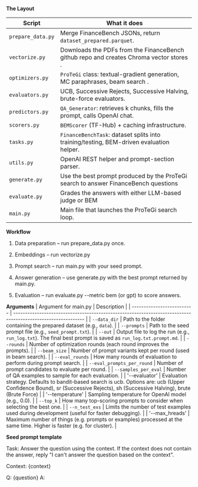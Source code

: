 **The Layout**

| Script            | What it does                                                                                                    |
| ----------------- | --------------------------------------------------------------------------------------------------------------- |
| `prepare_data.py` | Merge FinanceBench JSONs, return `dataset_prepared.parquet`.                                                    |
| `vectorize.py`    | Downloads the PDFs from the FinanceBench github repo and creates Chroma vector stores .                         |
| `optimizers.py`   | `ProTeGi` class: textual-gradient generation, MC paraphrases, beam search     .                                 |
| `evaluators.py`   | UCB, Successive Rejects, Successive Halving, brute-force evaluators.                                            |
| `predictors.py`   | `QA_Generator`: retrieves k chunks, fills the prompt, calls OpenAI chat.                                        |
| `scorers.py`      | `BEMScorer` (TF-Hub) + caching infrastructure.                                                                  |
| `tasks.py`        | `FinanceBenchTask`: dataset splits into training/testing, BEM-driven evaluation helper.                         |
| `utils.py`        | OpenAI REST helper and prompt-section parser.                                                                   |
| `generate.py`     | Use the best prompt produced by the ProTeGi search to answer FinanceBench questions                             |
| `evaluate.py`     | Grades the answers with either LLM-based judge or BEM                                                           |
| `main.py`         | Main file that launches the ProTeGi search loop.                                                                |


**Workflow**
1. Data preparation – run prepare_data.py once.

2. Embeddings – run vectorize.py

3. Prompt search – run main.py with your seed prompt.

4. Answer generation – use generate.py with the best prompt returned by main.py.

5. Evaluation – run evaluate.py --metric bem (or gpt) to score answers.


**Arguments** 
| Argument for main.py       | Description                                                                                                  |
| -------------------------- | ------------------------------------------------------------------------------------------------------------ |
| `--data_dir`               | Path to the folder containing the prepared dataset (e.g., `data`).                                           |
| `--prompts`                | Path to the seed prompt file (e.g., `seed_prompt.txt`).                                                      |
| `--out`                    | Output file to log the run (e.g., `run_log.txt`). The final best prompt is saved as `run_log.txt.prompt.md`. |
| `--rounds`                 | Number of optimization rounds (each round improves the prompts).                                             |
| `--beam_size`              | Number of prompt variants kept per round (used in beam search).                                              |
| `--eval_rounds`            | How many rounds of evaluation to perform during prompt search.                                               |
| `--eval_prompts_per_round` | Number of prompt candidates to evaluate per round.                                                           |
| `--samples_per_eval`       | Number of QA examples to sample for each evaluation.                                                         |
| '--evaluator'              | Evaluation strategy. Defaults to bandit-based search is ucb. Options are: ucb (Upper Confidence Bound), sr (Successive Rejects), sh (Successive Halving), brute (Brute Force) |
| '--temperature'            | Sampling temperature for OpenAI model (e.g., 0.0).                                                           |
| `--top_k`                  | How many top-scoring prompts to consider when selecting the best one.                                        |
| `--n_test_exs`             | Limits the number of test examples used during development (useful for faster debugging).                    |
| '--max_hreads'             | Maximum number of things (e.g. prompts or examples) processed at the same time. Higher is faster (e.g. for cluster). |



**Seed prompt template**

Task:
Answer the question using the context.
If the context does not contain the answer, reply "I can't answer the question based on the context".

Context:
{context}

Q: {question}
A:




